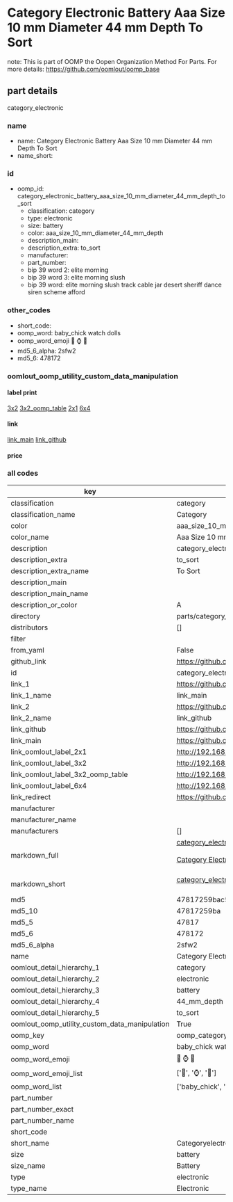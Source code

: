 # Category Electronic Battery Aaa Size 10 mm Diameter 44 mm Depth To Sort  

note: This is part of OOMP the Oopen Organization Method For Parts. For more details: https://github.com/oomlout/oomp_base

##  part details
  



category_electronic



### name
* name: Category Electronic Battery Aaa Size 10 mm Diameter 44 mm Depth To Sort
* name_short: 
### id
* oomp_id: category_electronic_battery_aaa_size_10_mm_diameter_44_mm_depth_to_sort
  * classification: category
  * type: electronic
  * size: battery
  * color: aaa_size_10_mm_diameter_44_mm_depth
  * description_main: 
  * description_extra: to_sort
  * manufacturer: 
  * part_number: 
  * bip 39 word 2: elite morning
  * bip 39 word 3: elite morning slush
  * bip 39 word: elite morning slush track cable jar desert sheriff dance siren scheme afford

### other_codes
* short_code: 
* oomp_word: baby_chick watch dolls
* oomp_word_emoji :baby_chick: :watch: :dolls:
* md5_6_alpha: 2sfw2
* md5_6: 478172






### oomlout_oomp_utility_custom_data_manipulation
#### label print
[3x2](http://192.168.1.245:1112/?label=oomp%202sfw2)
[3x2_oomp_table](http://192.168.1.108:1112/?label=oomp%202sfw2)
[2x1](http://192.168.1.242:1112/?label=oomp%202sfw2)
[6x4](http://192.168.1.55:1112/?label=oomp%202sfw2)    

#### link

[link_main](https://github.com/oomlout/oomlout_oomp_version_1_messy/tree/main/parts/category_electronic_battery_aaa_size_10_mm_diameter_44_mm_depth_to_sort) [link_github](https://github.com/oomlout/oomlout_oomp_version_1_messy/tree/main/parts/category_electronic_battery_aaa_size_10_mm_diameter_44_mm_depth_to_sort)                             

#### price







### all codes 
| key | value |  
| --- | --- |  
| classification | category |  
| classification_name | Category |  
| color | aaa_size_10_mm_diameter_44_mm_depth |  
| color_name | Aaa Size 10 mm Diameter 44 mm Depth |  
| description | category_electronic |  
| description_extra | to_sort |  
| description_extra_name | To Sort |  
| description_main |  |  
| description_main_name |  |  
| description_or_color | A  |  
| directory | parts/category_electronic_battery_aaa_size_10_mm_diameter_44_mm_depth_to_sort |  
| distributors | [] |  
| filter |  |  
| from_yaml | False |  
| github_link | https://github.com/oomlout/oomlout_oomp_part_src/tree/main/parts/category_electronic_battery_aaa_size_10_mm_diameter_44_mm_depth_to_sort |  
| id | category_electronic_battery_aaa_size_10_mm_diameter_44_mm_depth_to_sort |  
| link_1 | https://github.com/oomlout/oomlout_oomp_version_1_messy/tree/main/parts/category_electronic_battery_aaa_size_10_mm_diameter_44_mm_depth_to_sort |  
| link_1_name | link_main |  
| link_2 | https://github.com/oomlout/oomlout_oomp_version_1_messy/tree/main/parts/category_electronic_battery_aaa_size_10_mm_diameter_44_mm_depth_to_sort |  
| link_2_name | link_github |  
| link_github | https://github.com/oomlout/oomlout_oomp_version_1_messy/tree/main/parts/category_electronic_battery_aaa_size_10_mm_diameter_44_mm_depth_to_sort |  
| link_main | https://github.com/oomlout/oomlout_oomp_version_1_messy/tree/main/parts/category_electronic_battery_aaa_size_10_mm_diameter_44_mm_depth_to_sort |  
| link_oomlout_label_2x1 | http://192.168.1.242:1112/?label=oomp%202sfw2 |  
| link_oomlout_label_3x2 | http://192.168.1.245:1112/?label=oomp%202sfw2 |  
| link_oomlout_label_3x2_oomp_table | http://192.168.1.108:1112/?label=oomp%202sfw2 |  
| link_oomlout_label_6x4 | http://192.168.1.55:1112/?label=oomp%202sfw2 |  
| link_redirect | https://github.com/oomlout/oomlout_oomp_version_1_messy/tree/main/parts/category_electronic_battery_aaa_size_10_mm_diameter_44_mm_depth_to_sort |  
| manufacturer |  |  
| manufacturer_name |  |  
| manufacturers | [] |  
| markdown_full | [category_electronic_battery_aaa_size_10_mm_diameter_44_mm_depth_to_sort](none)<br>[](none)<br>[Category Electronic Battery Aaa Size 10 Mm Diameter 44 Mm Depth To Sort](none)<br><br> |  
| markdown_short | [category_electronic_battery_aaa_size_10_mm_diameter_44_mm_depth_to_sort](none)<br><br> |  
| md5 | 47817259bac58775dd0ffe6998a3fa40 |  
| md5_10 | 47817259ba |  
| md5_5 | 47817 |  
| md5_6 | 478172 |  
| md5_6_alpha | 2sfw2 |  
| name | Category Electronic Battery Aaa Size 10 mm Diameter 44 mm Depth To Sort |  
| oomlout_detail_hierarchy_1 | category |  
| oomlout_detail_hierarchy_2 | electronic |  
| oomlout_detail_hierarchy_3 | battery |  
| oomlout_detail_hierarchy_4 | 44_mm_depth |  
| oomlout_detail_hierarchy_5 | to_sort |  
| oomlout_oomp_utility_custom_data_manipulation | True |  
| oomp_key | oomp_category_electronic_battery_aaa_size_10_mm_diameter_44_mm_depth_to_sort |  
| oomp_word | baby_chick watch dolls |  
| oomp_word_emoji | :baby_chick: :watch: :dolls: |  
| oomp_word_emoji_list | [':baby_chick:', ':watch:', ':dolls:'] |  
| oomp_word_list | ['baby_chick', 'watch', 'dolls'] |  
| part_number |  |  
| part_number_exact |  |  
| part_number_name |  |  
| short_code |  |  
| short_name | Categoryelectronic |  
| size | battery |  
| size_name | Battery |  
| type | electronic |  
| type_name | Electronic |  
